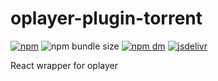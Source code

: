 # oplayer-plugin-torrent

[![npm](https://img.shields.io/npm/v/@oplayer/ui?style=flat-square&label=@oplayer/react)](https://www.npmjs.com/package/@oplayer/react)
![npm bundle size](https://img.shields.io/bundlephobia/minzip/@oplayer/react?style=flat-square)
[![npm dm](https://img.shields.io/npm/dm/@oplayer/react?style=flat-square)](https://www.npmjs.com/package/@oplayer/react)
[![jsdelivr](https://data.jsdelivr.com/v1/package/npm/@oplayer/react/badge)](https://www.jsdelivr.com/package/npm/@oplayer/react)

React wrapper for oplayer
